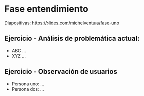 # Fase entendimiento

Diapositivas: https://slides.com/michelventura/fase-uno

## Ejercicio - Análisis de problemática actual:

- ABC ...
- XYZ ...

## Ejercicio - Observación de usuarios

- Persona uno: ...
- Persona dos: ...
